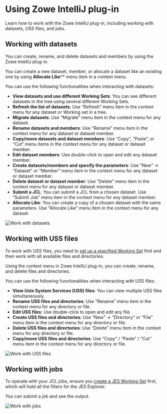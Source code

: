 # Using Zowe IntelliJ plug-in

Learn how to work with the Zowe IntelliJ plug-in, including working with datasets, USS files, and jobs. 

## Working with datasets 

You can create, rename, and delete datasets and members by using the Zowe IntelliJ plug-in. 

You can create a new dataset, member, or allocate a dataset like an existing one by using **Allocate Like**** menu item in a context menu.

You can use the following functionalities when interacting with datasets:

- **View datasets and use different Working Sets**: You can see different datasets in the tree using several different Working Sets.
- **Refresh the list of datasets**: Use “Refresh” menu item in the context menu for any dataset or Working set in a tree. 
- **Migrate datasets**: Use “Migrate” menu item in the context menu for any dataset. 
- **Rename datasets and members**: Use “Rename” menu item in the context menu for any dataset or dataset member. 
- **Copy/move datasets and dataset members**: Use “Copy”, “Paste”, or “Cut” menu items in the context menu for any dataset or dataset member. 
- **Edit dataset members**: Use double-click to open and edit any dataset member. 
- **Create datasets/members and specify the parameters**: Use “New” -> “Dataset” or “Member” menu item in the context menu for any dataset or dataset member. 
- **Delete dataset or dataset member**: Use “Delete” menu item in the context menu for any dataset or dataset member. 
- **Submit a JCL**: You can submit a JCL from a chosen dataset. Use “Submit Job” menu item in the context menu for any dataset member. 
- **Allocate Like**: You can create a copy of a chosen dataset with the same parameters. Use “Allocate Like” menu item in the context menu for any dataset. 

![Work with datasets](/v2.4.x/images/intellij/intellij-using-datasets.gif)

## Working with USS files

To work with USS files, you need to [set up a specified Working Set](intellij-configure.md#creating-a-files-working-set) first and then work with all available files and directories. 

Using the context menu in Zowe IntelliJ plug-in, you can create, rename, and delete files and directories.

You can use the following functionalities when interacting with USS files:

- **View Unix System Services (USS) files**: You can view multiple USS files simultaneously.
- **Rename USS files and directories**: Use “Rename” menu item in the context menu for any directory or file. 
- **Edit USS files**: Use double-click to open and edit any file. 
- **Create USS files and directories**: Use “New” -> “Directory” or “File” menu item in the context menu for any directory or file. 
- **Delete USS files and directories**: Use “Delete” menu item in the context menu for any directory or file. 
- **Copy/move USS files and directories**: Use “Copy” / “Paste” / “Cut” menu item in the context menu for any directory or file. 

![Work with USS files](/v2.4.x/images/intellij/intellij-using-uss-files.gif)

## Working with jobs

To operate with your JCL jobs, ensure you [create a JES Working Set](intellij-configure.md#creating-a-jes-working-set) first, which will hold all the filters for the JES Explorer. 

You can submit a job and see the output. 

![Work with jobs](/v2.4.x/images/intellij/intellij-using-jobs.gif)
